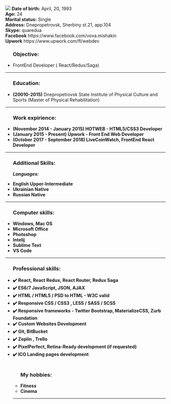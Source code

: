 <img src="https://github.com/Quared/resume/blob/master/img/205-104.jpg">
<b>Date of birth:</b> April, 20, 1993<br>
<b>Age:</b> 24 <br>
<b>Marital status:</b> Single</b></br>
<b>Address:</b> Dnepropetrovsk, Sherbiny st.21, app.104</br>
<b>Skype:</b> quaredua<br>
<b>Facebook</b> https://www.facebook.com/vova.mishakin<br>
<b>Upwork</b> https://www.upwork.com/fl/webdev<br>
<ul><h3>Objective:</h3>

<li>FrontEnd Developer ( React/Redux/Saga) <br></li></ul><hr>

<ul><h3>Education:</h3>

<li><b>(20010-2015)</b> Dnepropetrovsk State Institute of Physical Culture and Sports (Master of Physical Rehabilitation)<br></li></ul><hr>
<ul><h3>Work expirience:</h3>

<li><b>(November 2014 - January 2015) HOTWEB - HTML5/CSS3 Developer<br></li>
<li><b>(January 2015 - Present) Upwork - Front End Web Developer<br></li>
<li><b>(October 2017 - September 2018) LiveCoinWatch, FrontEnd React Developer<br></li></ul><hr>

<ul><h3>Additional Skills:</h3>

<i>Languages:</i><br>

<li>English Upper-Intermediate</li>
<li>Ukrainian Native</li>
<li>Russian Native</li></ul><hr>
<ul><h3>Computer skills:</h3>

<li>Windows, Mac OS</li>
<li>Microsoft Office</li>
<li>Photoshop</li>
<li>Intelij</li>
<li>Sublime Text</li>
<li>VS Code</li></ul><hr>
<ul><h3>Professional skills:</h3>
  
<li>✔️ React, React Redux, React Router, Redux Saga</li>
<li>✔️ ES6/7 JavaScript, JSON, AJAX</li>
<li>✔️ HTML / HTML5 / PSD to HTML - W3C valid</li>
<li>✔️ Responsive CSS / CSS3 , LESS / SASS / SCSS</li>
<li>✔️ Responsive frameworks - Twitter Bootstrap, MaterializeCSS, Zurb Foundation</li>
<li>✔️ Custom Websites Development </li>
<li>✔️ Git, BitBucket</li>
<li>✔️ Zeplin , Trello</li>
<li>✔️ PixelPerfect, Retina-Ready development (if requested)</li>
<li>✔️ ICO Landing pages development</li>

<br/>

<ul><h3>My hobbies:</h3>
<li>Fitness</li>
<li>Cinema</li></ul><hr>
